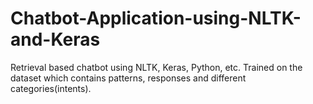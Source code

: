 # Chatbot-Application-using-NLTK-and-Keras
Retrieval based chatbot using NLTK, Keras, Python, etc. Trained on the dataset which contains patterns, responses and different categories(intents).
